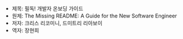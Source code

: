 - 제목: 필독! 개발자 온보딩 가이드
- 원제: The Missing README: A Guide for the New Software Engineer
- 저자: 크리스 리코미니, 드미트리 리아보이
- 역자: 장현희
